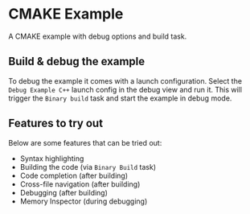 # CMAKE Example

A CMAKE example with debug options and build task.

## Build & debug the example

To debug the example it comes with a launch configuration. Select the `Debug Example C++` launch config in the debug view and run it. This will trigger the `Binary build` task and start the example in debug mode.

## Features to try out

Below are some features that can be tried out:

- Syntax highlighting
- Building the code (via `Binary Build` task)
- Code completion (after building)
- Cross-file navigation (after building)
- Debugging (after building)
- Memory Inspector (during debugging)
